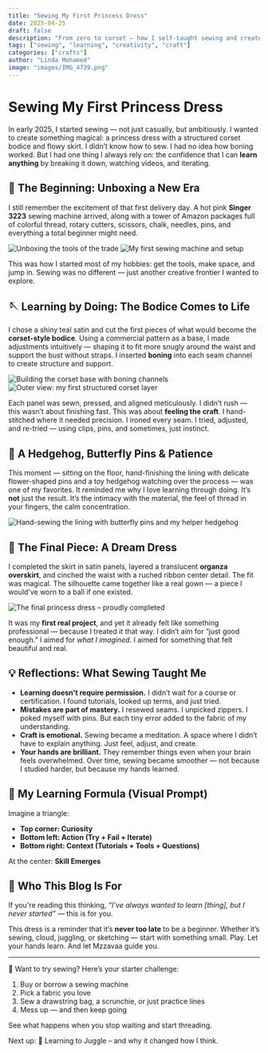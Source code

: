 ```yaml
---
title: "Sewing My First Princess Dress"
date: 2025-04-25
draft: false
description: "From zero to corset – how I self-taught sewing and created a shimmering gown"
tags: ["sewing", "learning", "creativity", "craft"]
categories: ["crafts"]
author: "Linda Mohamed"
image: "images/IMG_4739.png"
---
```


# Sewing My First Princess Dress

In early 2025, I started sewing — not just casually, but ambitiously. I wanted to create something magical: a princess dress with a structured corset bodice and flowy skirt. I didn’t know how to sew. I had no idea how boning worked. But I had one thing I always rely on: the confidence that I can **learn anything** by breaking it down, watching videos, and iterating.

## 🎁 The Beginning: Unboxing a New Era

I still remember the excitement of that first delivery day. A hot pink **Singer 3223** sewing machine arrived, along with a tower of Amazon packages full of colorful thread, rotary cutters, scissors, chalk, needles, pins, and everything a total beginner might need.

![Unboxing the tools of the trade](images/IMG_2147.png)
![My first sewing machine and setup](images/IMG_2160.png)

This was how I started most of my hobbies: get the tools, make space, and jump in. Sewing was no different — just another creative frontier I wanted to explore.

## 🪡 Learning by Doing: The Bodice Comes to Life

I chose a shiny teal satin and cut the first pieces of what would become the **corset-style bodice**. Using a commercial pattern as a base, I made adjustments intuitively — shaping it to fit more snugly around the waist and support the bust without straps. I inserted **boning** into each seam channel to create structure and support.

![Building the corset base with boning channels](images/IMG_4678.png)
![Outer view: my first structured corset layer](images/IMG_4679.png)

Each panel was sewn, pressed, and aligned meticulously. I didn’t rush — this wasn’t about finishing fast. This was about **feeling the craft**. I hand-stitched where it needed precision. I ironed every seam. I tried, adjusted, and re-tried — using clips, pins, and sometimes, just instinct.

## 🧷 A Hedgehog, Butterfly Pins & Patience

This moment — sitting on the floor, hand-finishing the lining with delicate flower-shaped pins and a toy hedgehog watching over the process — was one of my favorites. It reminded me why I love learning through doing. It’s **not** just the result. It’s the intimacy with the material, the feel of thread in your fingers, the calm concentration.

![Hand-sewing the lining with butterfly pins and my helper hedgehog](images/IMG_4697.png)

## 👑 The Final Piece: A Dream Dress

I completed the skirt in satin panels, layered a translucent **organza overskirt**, and cinched the waist with a ruched ribbon center detail. The fit was magical. The silhouette came together like a real gown — a piece I would’ve worn to a ball if one existed.

![The final princess dress – proudly completed](images/IMG_4739.png)

It was my **first real project**, and yet it already felt like something professional — because I treated it that way. I didn’t aim for “just good enough.” I aimed for *what I imagined*. I aimed for something that felt beautiful and real.

## 💡 Reflections: What Sewing Taught Me

- **Learning doesn't require permission.** I didn’t wait for a course or certification. I found tutorials, looked up terms, and just tried.
- **Mistakes are part of mastery.** I resewed seams. I unpicked zippers. I poked myself with pins. But each tiny error added to the fabric of my understanding.
- **Craft is emotional.** Sewing became a meditation. A space where I didn’t have to explain anything. Just feel, adjust, and create.
- **Your hands are brilliant.** They remember things even when your brain feels overwhelmed. Over time, sewing became smoother — not because I studied harder, but because my hands learned.

## 🔁 My Learning Formula (Visual Prompt)

Imagine a triangle:
- **Top corner: Curiosity**
- **Bottom left: Action (Try + Fail + Iterate)**
- **Bottom right: Context (Tutorials + Tools + Questions)**

At the center: **Skill Emerges**

## 🧠 Who This Blog Is For

If you're reading this thinking, *“I’ve always wanted to learn [thing], but I never started”* — this is for you.

This dress is a reminder that it’s **never too late** to be a beginner. Whether it’s sewing, cloud, juggling, or sketching — start with something small. Play. Let your hands learn. And let Mzzavaa guide you.

---

💌 Want to try sewing?
Here’s your starter challenge:
1. Buy or borrow a sewing machine
2. Pick a fabric you love
3. Sew a drawstring bag, a scrunchie, or just practice lines
4. Mess up — and then keep going

See what happens when you stop waiting and start threading.

Next up: 🎪 Learning to Juggle – and why it changed how I think.

